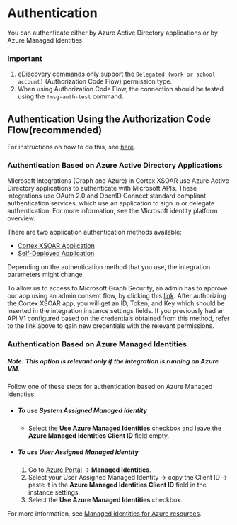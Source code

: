 # Authentication
You can authenticate either by Azure Active Directory applications or by Azure Managed Identities
### Important
1. eDiscovery commands only support the `Delegated (work or school account)` (Authorization Code Flow) permission type.
2. When using Authorization Code Flow, the connection should be tested using the `!msg-auth-test` command.

## Authentication Using the Authorization Code Flow(recommended)

For instructions on how to do this, see [here](https://xsoar.pan.dev/docs/reference/articles/microsoft-integrations---authentication#authorize-on-behalf-of-a-user).


### Authentication Based on Azure Active Directory Applications

Microsoft integrations (Graph and Azure) in Cortex XSOAR use Azure Active Directory applications to authenticate with Microsoft APIs. These integrations use OAuth 2.0 and OpenID Connect standard compliant authentication services, which use an application to sign in or delegate authentication. For more information, see the Microsoft identity platform overview.

There are two application authentication methods available:

 * [Cortex XSOAR Application](https://xsoar.pan.dev/docs/reference/articles/microsoft-integrations---authentication#cortex-xsoar-application)
 * [Self-Deployed Application](https://xsoar.pan.dev/docs/reference/articles/microsoft-integrations---authentication#self-deployed-application)

Depending on the authentication method that you use, the integration parameters might change.

To allow us to access to Microsoft Graph Security, an admin has to approve our app using an admin consent flow, by clicking this [link](https://oproxy.demisto.ninja/ms-graph-security).
After authorizing the Cortex XSOAR app, you will get an ID, Token, and Key which should be inserted in the integration instance settings fields.
If you previously had an API V1 configured based on the credentials obtained from this method, refer to the link above to gain new credentials with the relevant permissions.

### Authentication Based on Azure Managed Identities
##### Note: This option is relevant only if the integration is running on Azure VM.
Follow one of these steps for authentication based on Azure Managed Identities:

- ##### To use System Assigned Managed Identity
   - Select the **Use Azure Managed Identities** checkbox and leave the **Azure Managed Identities Client ID** field empty.

- ##### To use User Assigned Managed Identity
   1. Go to [Azure Portal](https://portal.azure.com/) -> **Managed Identities**.
   2. Select your User Assigned Managed Identity -> copy the Client ID -> paste it in the **Azure Managed Identities Client ID** field in the instance settings.
   3. Select the **Use Azure Managed Identities** checkbox.

For more information, see [Managed identities for Azure resources](https://learn.microsoft.com/en-us/azure/active-directory/managed-identities-azure-resources/overview).
